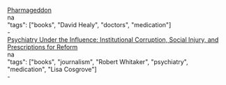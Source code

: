 [Pharmageddon](https://www.amazon.com/Pharmageddon-David-Healy/dp/0520275764)<br />
na<br />
"tags": ["books", "David Healy", "doctors", "medication"]<br />
-<br />
[Psychiatry Under the Influence: Institutional Corruption, Social Injury, and Prescriptions for Reform](http://a.co/esrRJm4)<br />
na<br />
"tags": ["books", "journalism", "Robert Whitaker", "psychiatry", "medication", "Lisa Cosgrove"]<br />
-<br />
